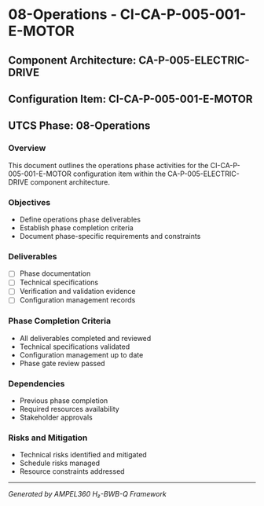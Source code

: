 # 08-Operations - CI-CA-P-005-001-E-MOTOR

## Component Architecture: CA-P-005-ELECTRIC-DRIVE
## Configuration Item: CI-CA-P-005-001-E-MOTOR
## UTCS Phase: 08-Operations

### Overview
This document outlines the operations phase activities for the CI-CA-P-005-001-E-MOTOR configuration item within the CA-P-005-ELECTRIC-DRIVE component architecture.

### Objectives
- Define operations phase deliverables
- Establish phase completion criteria
- Document phase-specific requirements and constraints

### Deliverables
- [ ] Phase documentation
- [ ] Technical specifications
- [ ] Verification and validation evidence
- [ ] Configuration management records

### Phase Completion Criteria
- All deliverables completed and reviewed
- Technical specifications validated
- Configuration management up to date
- Phase gate review passed

### Dependencies
- Previous phase completion
- Required resources availability
- Stakeholder approvals

### Risks and Mitigation
- Technical risks identified and mitigated
- Schedule risks managed
- Resource constraints addressed

---
*Generated by AMPEL360 H₂-BWB-Q Framework*
